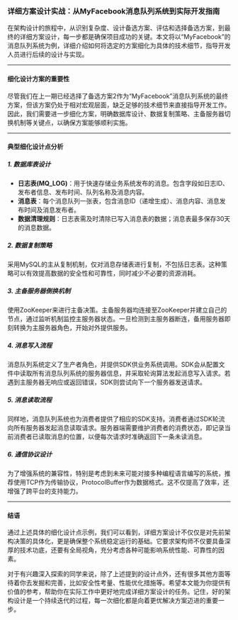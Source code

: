 ### 详细方案设计实战：从MyFacebook消息队列系统到实际开发指南

在架构设计的旅程中，从识别复杂度、设计备选方案、评估和选择备选方案，到最终的详细方案设计，每一步都是确保项目成功的关键。本文将以“MyFacebook”的消息队列系统为例，详细介绍如何将选定的方案细化为具体的技术细节，指导开发人员进行后续的设计与实现。

---

#### 细化设计方案的重要性

尽管我们在上一期已经选择了备选方案2作为“MyFacebook”消息队列系统的最终方案，但该方案仍处于相对宏观层面，缺乏足够的技术细节来直接指导开发工作。因此，我们需要进一步细化方案，明确数据库设计、数据复制策略、主备服务器切换机制等关键点，以确保方案能够顺利实施。

---

#### 典型细化设计点分析

##### **1. 数据库表设计**

- **日志表(MQ_LOG)**：用于快速存储业务系统发布的消息。包含字段如日志ID、发布者信息、发布时间、队列名称及消息内容。
- **消息表**：每个消息队列一张表，包含消息ID（递增生成）、消息内容、消息发布时间及消息发布者。
- **数据清理规则**：日志表需及时清除已写入消息表的数据；消息表最多保存30天的消息数据。

##### **2. 数据复制策略**

采用MySQL的主从复制机制，仅对消息存储表进行复制，不包括日志表。这种策略可以有效提高数据的安全性和可靠性，同时减少不必要的资源消耗。

##### **3. 主备服务器倒换机制**

使用ZooKeeper来进行主备决策。主备服务器均连接至ZooKeeper并建立自己的节点，通过监听机制监控主服务器状态。一旦检测到主服务器断连，备用服务器即刻转换为主服务器角色，开始对外提供服务。

##### **4. 消息写入流程**

消息队列系统定义了生产者角色，并提供SDK供业务系统调用。SDK会从配置文件中读取所有消息队列系统的服务器信息，并采取轮询算法发起消息写入请求。若遇到主服务器无响应或返回错误，SDK则尝试向下一个服务器发送请求。

##### **5. 消息读取流程**

同样地，消息队列系统也为消费者提供了相应的SDK支持。消费者通过SDK轮流向所有服务器发起消息读取请求。服务器端需要维护消费者的消费状态，即记录当前消费者已读取消息的位置，以便每次请求时准确返回下一条未读消息。

##### **6. 通信协议设计**

为了增强系统的兼容性，特别是考虑到未来可能对接多种编程语言编写的系统，推荐使用TCP作为传输协议，ProtocolBuffer作为数据格式。这不仅提高了效率，还增强了跨平台的支持能力。

---

#### 结语

通过上述具体的细化设计点示例，我们可以看到，详细方案设计不仅仅是对先前架构决策的具体化，更是确保整个系统稳定运行的基础。它要求架构师不仅要具备深厚的技术功底，还要有全局视角，充分考虑各种可能影响系统性能、可靠性的因素。

对于有兴趣深入探索的同学来说，除了上述提到的设计点外，还有很多其他方面等待着你去发掘和完善，比如安全性考量、性能优化措施等。希望本文能为你提供有价值的参考，帮助你在实际工作中更好地完成详细方案设计的任务。记住，好的架构设计是一个持续迭代的过程，每一次细化都是向着更优解决方案迈进的重要一步。


